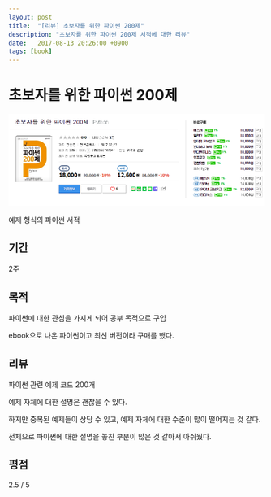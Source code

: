 ```yaml
---
layout: post
title:  "[리뷰] 초보자를 위한 파이썬 200제"
description: "초보자를 위한 파이썬 200제 서적에 대한 리뷰"
date:   2017-08-13 20:26:00 +0900
tags: [book]
---
```

# 초보자를 위한 파이썬 200제

![book image](/images/book/2.png)

예제 형식의 파이썬 서적

## 기간

2주

## 목적

파이썬에 대한 관심을 가지게 되어 공부 목적으로 구입

ebook으로 나온 파이썬이고 최신 버전이라 구매를 했다.

## 리뷰

파이썬 관련 예제 코드 200개

예제 자체에 대한 설명은 괜찮을 수 있다.

하지만 중복된 예제들이 상당 수 있고, 예제 자체에 대한 수준이 많이 떨어지는 것 같다.

전체으로 파이썬에 대한 설명을 놓친 부분이 많은 것 같아서 아쉬웠다.

## 평점

2.5 / 5